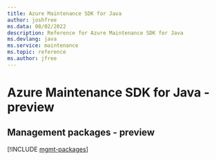 ```yaml
---
title: Azure Maintenance SDK for Java
author: joshfree
ms.data: 08/02/2022
description: Reference for Azure Maintenance SDK for Java
ms.devlang: java
ms.service: maintenance
ms.topic: reference
ms.author: jfree
---
```

# Azure Maintenance SDK for Java - preview

## Management packages - preview
[!INCLUDE [mgmt-packages](maintenance-mgmt-index.md)]